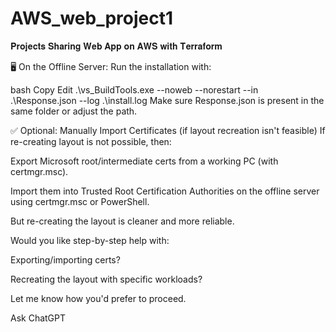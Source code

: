 # AWS_web_project1
 𝐏𝐫𝐨𝐣𝐞𝐜𝐭𝐬 𝐒𝐡𝐚𝐫𝐢𝐧𝐠 𝐖𝐞𝐛 𝐀𝐩𝐩 𝐨𝐧 𝐀𝐖𝐒 𝐰𝐢𝐭𝐡 𝐓𝐞𝐫𝐫𝐚𝐟𝐨𝐫𝐦


🖥️ On the Offline Server:
Run the installation with:

bash
Copy
Edit
.\vs_BuildTools.exe --noweb --norestart --in .\Response.json --log .\install.log
Make sure Response.json is present in the same folder or adjust the path.

✅ Optional: Manually Import Certificates (if layout recreation isn't feasible)
If re-creating layout is not possible, then:

Export Microsoft root/intermediate certs from a working PC (with certmgr.msc).

Import them into Trusted Root Certification Authorities on the offline server using certmgr.msc or PowerShell.

But re-creating the layout is cleaner and more reliable.

Would you like step-by-step help with:

Exporting/importing certs?

Recreating the layout with specific workloads?

Let me know how you'd prefer to proceed.









Ask ChatGPT



